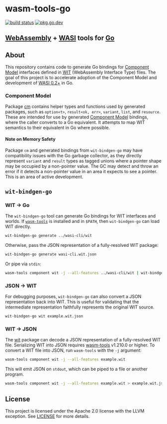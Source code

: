 # wasm-tools-go

[![build status](https://img.shields.io/github/actions/workflow/status/bytecodealliance/wasm-tools-go/test.yaml?branch=main)](https://github.com/bytecodealliance/go-modules/actions)
[![pkg.go.dev](https://img.shields.io/badge/docs-pkg.go.dev-blue.svg)](https://pkg.go.dev/github.com/bytecodealliance/wasm-tools-go)

## [WebAssembly](https://webassembly.org) + [WASI](https://wasi.dev) tools for [Go](https://go.dev)

## About

This repository contains code to generate Go bindings for [Component Model](https://component-model.bytecodealliance.org/) interfaces defined in [WIT](https://component-model.bytecodealliance.org/design/wit.html) (WebAssembly Interface Type) files. The goal of this project is to accelerate adoption of the Component Model and development of [WASI 0.2+](https://bytecodealliance.org/articles/WASI-0.2) in Go.

### Component Model

Package [cm](./cm) contains helper types and functions used by generated packages, such as `option<t>`, `result<ok, err>`, `variant`, `list`, and `resource`. These are intended for use by generated [Component Model](https://github.com/WebAssembly/component-model/blob/main/design/mvp/Explainer.md#type-definitions) bindings, where the caller converts to a Go equivalent. It attempts to map WIT semantics to their equivalent in Go where possible.

#### Note on Memory Safety

Package `cm` and generated bindings from `wit-bindgen-go` may have compatibility issues with the Go garbage collector, as they directly represent `variant` and `result` types as tagged unions where a pointer shape may be occupied by a non-pointer value. The GC may detect and throw an error if it detects a non-pointer value in an area it expects to see a pointer. This is an area of active development.

## `wit-bindgen-go`

### WIT → Go

The `wit-bindgen-go` tool can generate Go bindings for WIT interfaces and worlds. If [`wasm-tools`](https://crates.io/crates/wasm-tools) is installed and in `$PATH`, then `wit-bindgen-go` can load WIT directly.

```sh
wit-bindgen-go generate ../wasi-cli/wit
```

Otherwise, pass the JSON representation of a fully-resolved WIT package:

```sh
wit-bindgen-go generate wasi-cli.wit.json
```

Or pipe via `stdin`:

```sh
wasm-tools component wit -j --all-features ../wasi-cli/wit | wit-bindgen-go generate
```

### JSON → WIT

For debugging purposes, `wit-bindgen-go` can also convert a JSON representation back into WIT. This is useful for validating that the intermediate representation faithfully represents the original WIT source.

```sh
wit-bindgen-go wit example.wit.json
```

### WIT → JSON

The [wit](./wit) package can decode a JSON representation of a fully-resolved WIT file. Serializing WIT into JSON requires [wasm-tools](https://crates.io/crates/wasm-tools) v1.210.0 or higher. To convert a WIT file into JSON, run `wasm-tools` with the `-j` argument:

```sh
wasm-tools component wit -j --all-features example.wit
```

This will emit JSON on `stdout`, which can be piped to a file or another program.

```sh
wasm-tools component wit -j --all-features example.wit > example.wit.json
```

## License

This project is licensed under the Apache 2.0 license with the LLVM exception. See [LICENSE](LICENSE) for more details.

